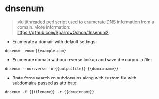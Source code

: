 # dnsenum

> Multithreaded perl script used to enumerate DNS information from a domain.
> More information: <https://github.com/SparrowOchon/dnsenum2>.

- Enumerate a domain with default settings:

`dnsenum -enum {{example.com}`

- Enumerate domain without reverse lookup and save the output to file:

`dnsenum --noreverse -o {{outputfile}} {{domainname}}`

- Brute force search on subdomains along with custom file with subdomains passed as attribute:

`dnsenum -f {{filename}} -r {{domainname}}`
